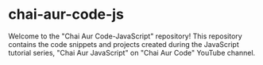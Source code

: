 # chai-aur-code-js
Welcome to the "Chai Aur Code-JavaScript" repository! This repository contains the code snippets and projects created during the JavaScript tutorial series, "Chai Aur JavaScript" on "Chai Aur Code" YouTube channel.
